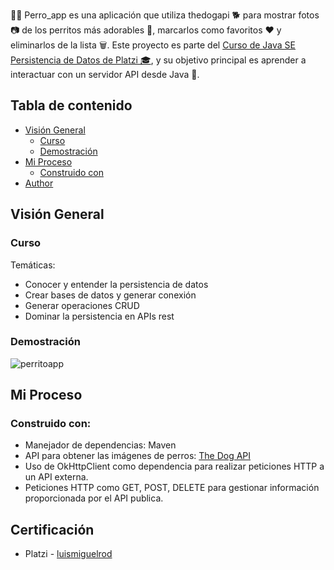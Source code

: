 📱🐶 Perro_app es una aplicación que utiliza thedogapi 🐕 para mostrar fotos 📷 de los perritos más adorables 🥰, marcarlos como favoritos ❤️ y eliminarlos de la lista 🗑️. Este proyecto es parte del [Curso de Java SE Persistencia de Datos de Platzi 🎓](https://platzi.com/cursos/java-persistencia/), y su objetivo principal es aprender a interactuar con un servidor API desde Java 🚀. 

## Tabla de contenido

-   [Visión General](#visión-general)
    -   [Curso](#curso)
    -   [Demostración](#demostración)
-   [Mi Proceso](#mi-proceso)
    -   [Construido con](#construido-con)
-   [Author](#author)

## Visión General

### Curso

Temáticas:
- Conocer y entender la persistencia de datos
- Crear bases de datos y generar conexión
- Generar operaciones CRUD
- Dominar la persistencia en APIs rest

### Demostración
![perritoapp](https://github.com/luismiguelro/perro_app/assets/101124184/7310688c-d003-4cf6-9103-bfc5f09a7993)


## Mi Proceso

### Construido con:

-   Manejador de dependencias: Maven
-   API para obtener las imágenes de perros: [The Dog API](https://thedogapi.com/)
-   Uso de OkHttpClient como dependencia para realizar peticiones HTTP a un API externa.
-   Peticiones HTTP como GET, POST, DELETE para gestionar información proporcionada por el API publica.

## Certificación

- Platzi - [luismiguelrod](https://platzi.com/p/luismiguelrod/curso/1760-course/diploma/detalle/)
